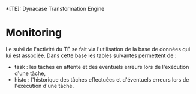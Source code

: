 *[TE]: Dynacase Transformation Engine

# Monitoring

Le suivi de l'activité du TE se fait via l'utilisation de la base de données qui lui est associée. Dans cette base les tables suivantes permettent de :

* task : les tâches en attente et des éventuels erreurs lors de l'exécution d'une tâche,
* histo : l'historique des tâches effectuées et d'éventuels erreurs lors de l'exécution d'une tâche.